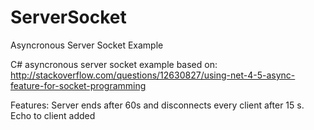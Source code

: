 # ServerSocket
Asyncronous Server Socket Example

C# asyncronous server socket example based on:
http://stackoverflow.com/questions/12630827/using-net-4-5-async-feature-for-socket-programming

Features:
Server ends after 60s and disconnects every client after 15 s.
Echo to client added

